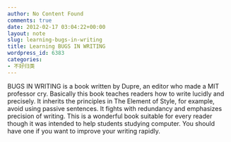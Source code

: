 ```yaml
---
author: No Content Found
comments: true
date: 2012-02-17 03:04:22+00:00
layout: note
slug: learning-bugs-in-writing
title: Learning BUGS IN WRITING
wordpress_id: 6383
categories:
- 不好归类
---
```


BUGS IN WRITING is a book written by Dupre, an editor who made a MIT professor cry. Basically this book teaches readers how to write lucidly and precisely. It inherits the principles in The Element of Style, for example, avoid using passive sentences. It fights with redundancy and emphasizes precision of writing. This is a wonderful book suitable for every reader though it was intended to help students studying computer. You should have one if you want to improve your writing rapidly.   

